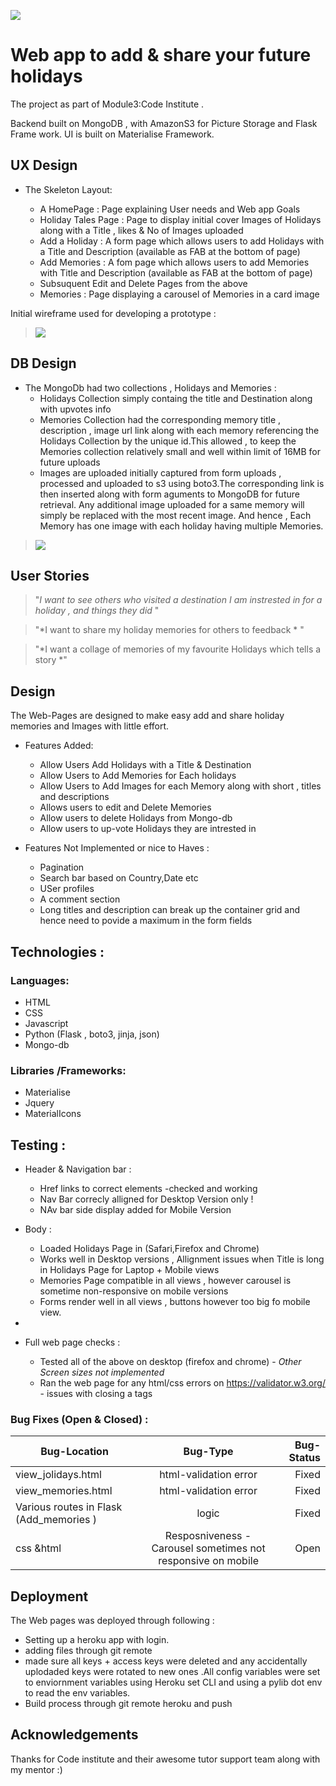 ![](https://github.com/rbnphlp/HolidayStories/blob/master/static/img/Updatedresponsive.png)	
# Web app to add & share your future holidays


The project as part of Module3:Code Institute  .


Backend built on MongoDB , with AmazonS3 for Picture Storage and Flask Frame work.
UI is built on Materialise Framework.



## UX Design 

+ The Skeleton Layout:


    - A HomePage : Page explaining User needs and Web app Goals  
    - Holiday Tales Page : Page to display initial cover Images of Holidays along with a Title , likes & No of Images uploaded   
    - Add a Holiday : A form page which allows users to add Holidays with a Title and Description (available as FAB at the bottom of page)
    - Add  Memories : A fom page which allows users to add Memories with Title and Description (available as FAB at the bottom of page)
    - Subsuquent Edit and Delete Pages from the above
    - Memories : Page displaying a carousel of Memories in a card image

Initial wireframe used for developing a prototype :

> ![](https://github.com/rbnphlp/HolidayStories/blob/master/Wire_frame_Holiday_Stories%402x-1.png)	



## DB Design 

+ The MongoDb had two collections , Holidays and Memories :
    - Holidays Collection simply containg the title and Destination along with upvotes info
    - Memories Collection had the corresponding memory title , description , image url link along with each memory referencing the Holidays Collection by the unique        id.This allowed , to keep the Memories collection relatively small  and well within limit of 16MB for future uploads
    - Images are uploaded initially captured from form uploads , processed and uploaded to s3 using boto3.The corresponding link is then inserted along with form aguments to MongoDB for future retrieval. Any additional image uploaded for a same memory  will simply be replaced with the most recent image. And hence , Each Memory has one image with each holiday having multiple Memories.

    


> ![](https://github.com/rbnphlp/HolidayStories/blob/master/Screenshot%20from%202020-08-23%2017-40-51.png)	



## User Stories

> "*I want to see others who visited a destination I am instrested in for a holiday , and things they did* "

> "*I want to share my holiday memories  for others to feedback * "

> "*I  want a collage of memories of my favourite Holidays which tells a story *"


## Design 


The Web-Pages are designed to make easy  add and share holiday memories and Images with little effort.


+ Features Added: 
    - Allow Users Add Holidays with a Title & Destination 
    - Allow Users to Add Memories for Each holidays
    - Allow Users to Add Images for each Memory along with short , titles and descriptions
    - Allows users to edit and Delete Memories 
    - Allow users to delete Holidays from Mongo-db
    - Allow users to up-vote Holidays they are intrested in
    

+ Features Not Implemented or nice to Haves :
    - Pagination 
    - Search bar based on Country,Date etc
    - USer profiles
    - A comment section
    - Long titles and description can break up the container grid and hence need to povide a maximum in the form fields




## Technologies :


### Languages:

+ HTML
+ CSS
+ Javascript
+ Python (Flask , boto3, jinja, json)
+ Mongo-db
    
### Libraries /Frameworks:
+ Materialise
+ Jquery
+ MaterialIcons

  
## Testing :



+ Header & Navigation bar :
     - Href links to correct elements -checked and working
     - Nav Bar correcly alligned for Desktop Version only ! 
     - NAv bar side display added for Mobile Version
     


+ Body  :
     - Loaded Holidays Page in  (Safari,Firefox and Chrome)
     - Works well in Desktop versions , Allignment issues when Title is long in Holidays Page for Laptop + Mobile views
     - Memories Page compatible in all views , however carousel is sometime non-responsive  on mobile versions
     - Forms render well in all views , buttons however too big fo mobile view.
     
+
            
     
+ Full web page checks : 
     - Tested all of the above on desktop (firefox and chrome) - *Other Screen sizes not implemented*
     - Ran the web page for any html/css errors on https://validator.w3.org/ - issues with closing a tags

     
### Bug Fixes (Open & Closed) :


| Bug-Location      | Bug-Type  | Bug-Status|
| ------------- |:-------------:| ---------:|
|  view_jolidays.html   |  html-validation error | Fixed |
|  view_memories.html   |  html-validation error   |  Fixed |
|  Various routes in Flask (Add_memories )|   logic |  Fixed |
|   css &html |   Resposniveness - Carousel sometimes not responsive on mobile  |  Open |

## Deployment

The Web pages was deployed through following :
+  Setting up a heroku app with login.
+ adding files through git remote 
+ made sure all keys + access keys were deleted and any accidentally uplodaded keys were rotated to new ones .All config variables were set to enviornment variables using Heroku set CLI and using a pylib dot env to read the env variables.
+ Build process through git remote heroku and push





## Acknowledgements
 Thanks for Code institute and their awesome tutor support team along with my mentor :)
 













